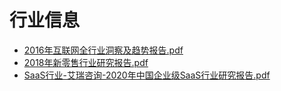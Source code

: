 # <span id="hangye">行业信息</span>
* [2016年互联网全行业洞察及趋势报告.pdf](/doc/2016年互联网全行业洞察及趋势报告.pdf)
* [2018年新零售行业研究报告.pdf](/doc/2018年新零售行业研究报告.pdf)
* [SaaS行业-艾瑞咨询-2020年中国企业级SaaS行业研究报告.pdf](/doc/hangye/SaaS行业-艾瑞咨询-2020年中国企业级SaaS行业研究报告.pdf)
